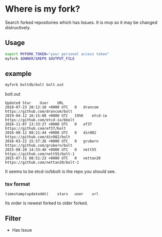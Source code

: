 # Where is my fork?

Search forked repositories which has Issues.
It is mvp so it may be changed distructively.

## Usage

```sh
export MYFORK_TOKEN="your personal access token"
myfork $OWNER/$REPO $OUTPUT_FILE
```

## example

```sh
myfork boltdb/bolt bolt.out 
```

bolt.out

```tsv
Updated	Star	User	URL
2018-07-23 20:12:10 +0000 UTC	0	drancom	https://github.com/drancom/bolt
2019-04-12 16:15:08 +0000 UTC	1956	etcd-io	https://github.com/etcd-io/bbolt
2016-11-07 13:33:27 +0000 UTC	0	ef37	https://github.com/ef37/bolt
2016-08-12 08:21:44 +0000 UTC	0	din982	https://github.com/din982/bolt
2016-03-22 15:37:26 +0000 UTC	0	grubern	https://github.com/grubern/bolt
2015-08-20 14:33:46 +0000 UTC	0	nett55	https://github.com/nett55/bolt-1
2015-07-31 08:51:23 +0000 UTC	0	nettan20	https://github.com/nettan20/bolt-1

```

It seems to be etcd-io/bbolt is the repo you should see.

### tsv format

```tsv
timestamp(updatedAt)	stars	user	url
```

Its order is newest forked to older forked.

## Filter

* Has Issue
